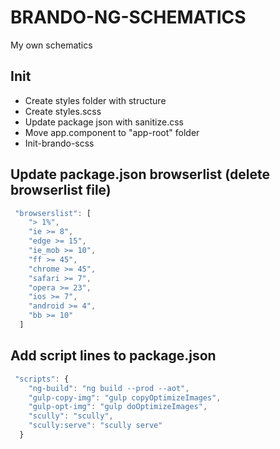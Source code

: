 # BRANDO-NG-SCHEMATICS

My own schematics

## Init

- Create styles folder with structure
- Create styles.scss
- Update package json with sanitize.css
- Move app.component to "app-root" folder
- Init-brando-scss
## Update package.json browserlist (delete browserlist file)
```javascript
 "browserslist": [
    "> 1%",
    "ie >= 8",
    "edge >= 15",
    "ie_mob >= 10",
    "ff >= 45",
    "chrome >= 45",
    "safari >= 7",
    "opera >= 23",
    "ios >= 7",
    "android >= 4",
    "bb >= 10"
  ]
  ```
## Add script lines to package.json
```javascript
 "scripts": {
    "ng-build": "ng build --prod --aot",
    "gulp-copy-img": "gulp copyOptimizeImages",
    "gulp-opt-img": "gulp doOptimizeImages",
    "scully": "scully",
    "scully:serve": "scully serve"
  }
  ```

 
